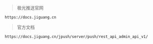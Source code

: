 > 极光推送官网
```
https://docs.jiguang.cn
```

> 官方文档
```
https://docs.jiguang.cn/jpush/server/push/rest_api_admin_api_v1/
```
